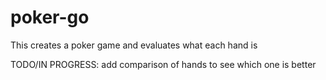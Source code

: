 # poker-go
This creates a poker game and evaluates what each hand is

TODO/IN PROGRESS: add comparison of hands to see which one is better
